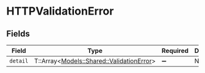 # HTTPValidationError


## Fields

| Field                                                                               | Type                                                                                | Required                                                                            | Description                                                                         |
| ----------------------------------------------------------------------------------- | ----------------------------------------------------------------------------------- | ----------------------------------------------------------------------------------- | ----------------------------------------------------------------------------------- |
| `detail`                                                                            | T::Array<[Models::Shared::ValidationError](../../models/shared/validationerror.md)> | :heavy_minus_sign:                                                                  | N/A                                                                                 |